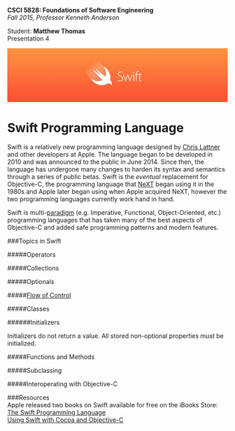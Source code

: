**CSCI 5828: Foundations of Software Engineering**  
*Fall 2015, Professor Kenneth Anderson*

Student: **Matthew Thomas**  
Presentation 4  

![swift-logo](images/swift-logo.png)  
# Swift Programming Language  

Swift is a relatively new programming language designed by [Chris Lattner](https://en.wikipedia.org/wiki/Chris_Lattner) and other developers at Apple. The language began to be developed in 2010 and was announced to the public in June 2014. Since then, the language has undergone many changes to harden its syntax and semantics through a series of public betas. Swift is the *eventual* replacement for Objective-C, the programming language that [NeXT](https://en.wikipedia.org/wiki/NeXT) began using it in the 1980s and Apple later began using when Apple acquired NeXT, however the two programming languages currently work hand in hand.    

Swift is multi-[paradigm](https://en.wikipedia.org/wiki/Programming_paradigm) (e.g. Imperative, Functional, Object-Oriented, etc.) programming languages that has taken many of the best aspects of Objective-C and added safe programming patterns and modern features.  

###Topics in Swift  

#####Operators  

#####Collections  

#####Optionals  

#####[Flow of Control](https://en.wikipedia.org/wiki/Control_flow)  

#####Classes  

######Initializers  

Initializers do not return a value.
All stored non-optional properties must be initialized.

#####Functions and Methods  

#####Subclassing  



#####Interoperating with Objective-C  

###Resources  
Apple released two books on Swift available for free on the iBooks Store:  
[The Swift Programming Language](https://itunes.apple.com/us/book/the-swift-programming-language/id881256329?mt=11)  
[Using Swift with Cocoa and Objective-C](https://itunes.apple.com/us/book/using-swift-cocoa-objective/id888894773?mt=11)  
